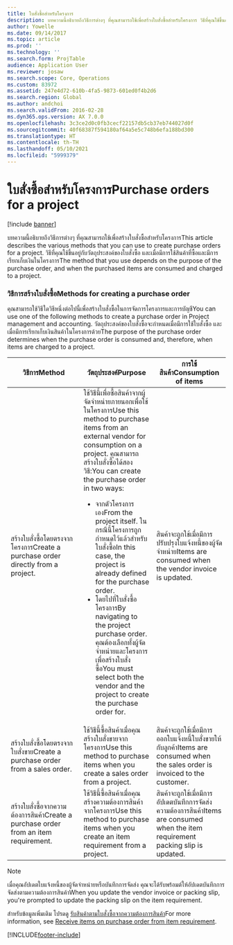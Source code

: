 ```yaml
---
title: ใบสั่งซื้อสำหรับโครงการ
description: บทความนี้อธิบายถึงวิธีการต่างๆ ที่คุณสามารถใช้เพื่อสร้างใบสั่งซื้อสำหรับโครงการ วิธีที่คุณใช้ขึ้นอยู่กับวัตถุประสงค์ของใบสั่งซื้อ และเมื่อมีการใช้สินค้าที่ซื้อและมีการเรียกเก็บเงินในโครงการ
author: Yowelle
ms.date: 09/14/2017
ms.topic: article
ms.prod: ''
ms.technology: ''
ms.search.form: ProjTable
audience: Application User
ms.reviewer: josaw
ms.search.scope: Core, Operations
ms.custom: 83972
ms.assetid: 247e4d72-610b-4fa5-9873-601ed0f4b2d6
ms.search.region: Global
ms.author: andchoi
ms.search.validFrom: 2016-02-28
ms.dyn365.ops.version: AX 7.0.0
ms.openlocfilehash: 3c3ce2d0c0fb3cecf22157db5cb37eb744027d0f
ms.sourcegitcommit: 40f68387f594180af64a5e5c748b6efa188bd300
ms.translationtype: HT
ms.contentlocale: th-TH
ms.lasthandoff: 05/10/2021
ms.locfileid: "5999379"
---
```

# <a name="purchase-orders-for-a-project"></a><span data-ttu-id="02499-104">ใบสั่งซื้อสำหรับโครงการ</span><span class="sxs-lookup"><span data-stu-id="02499-104">Purchase orders for a project</span></span>

[!include [banner](../includes/banner.md)]

<span data-ttu-id="02499-105">บทความนี้อธิบายถึงวิธีการต่างๆ ที่คุณสามารถใช้เพื่อสร้างใบสั่งซื้อสำหรับโครงการ</span><span class="sxs-lookup"><span data-stu-id="02499-105">This article describes the various methods that you can use to create purchase orders for a project.</span></span> <span data-ttu-id="02499-106">วิธีที่คุณใช้ขึ้นอยู่กับวัตถุประสงค์ของใบสั่งซื้อ และเมื่อมีการใช้สินค้าที่ซื้อและมีการเรียกเก็บเงินในโครงการ</span><span class="sxs-lookup"><span data-stu-id="02499-106">The method that you use depends on the purpose of the purchase order, and when the purchased items are consumed and charged to a project.</span></span>

### <a name="methods-for-creating-a-purchase-order"></a><span data-ttu-id="02499-107">วิธีการสร้างใบสั่งซื้อ</span><span class="sxs-lookup"><span data-stu-id="02499-107">Methods for creating a purchase order</span></span>

<span data-ttu-id="02499-108">คุณสามารถใช้วิธีใดวิธีหนึ่งต่อไปนี้เพื่อสร้างใบสั่งซื้อในการจัดการโครงการและการบัญชี</span><span class="sxs-lookup"><span data-stu-id="02499-108">You can use one of the following methods to create a purchase order in Project management and accounting.</span></span> <span data-ttu-id="02499-109">วัตถุประสงค์ของใบสั่งซื้อจะกำหนดเมื่อมีการใช้ใบสั่งซื้อ และเมื่อมีการเรียกเก็บเงินสินค้าในโครงการด้วย</span><span class="sxs-lookup"><span data-stu-id="02499-109">The purpose of the purchase order determines when the purchase order is consumed and, therefore, when items are charged to a project.</span></span>

<table>
<colgroup>
<col width="33%" />
<col width="33%" />
<col width="33%" />
</colgroup>
<thead>
<tr class="header">
<th><span data-ttu-id="02499-110">วิธีการ</span><span class="sxs-lookup"><span data-stu-id="02499-110">Method</span></span></th>
<th><span data-ttu-id="02499-111">วัตถุประสงค์</span><span class="sxs-lookup"><span data-stu-id="02499-111">Purpose</span></span></th>
<th><span data-ttu-id="02499-112">การใช้สินค้า</span><span class="sxs-lookup"><span data-stu-id="02499-112">Consumption of items</span></span></th>
</tr>
</thead>
<tbody>
<tr class="odd">
<td><span data-ttu-id="02499-113">สร้างใบสั่งซื้อโดยตรงจากโครงการ</span><span class="sxs-lookup"><span data-stu-id="02499-113">Create a purchase order directly from a project.</span></span></td>
<td><span data-ttu-id="02499-114">ใช้วิธีนี้เพื่อซื้อสินค้าจากผู้จัดจำหน่ายภายนอกเพื่อใช้ในโครงการ</span><span class="sxs-lookup"><span data-stu-id="02499-114">Use this method to purchase items from an external vendor for consumption on a project.</span></span> <span data-ttu-id="02499-115">คุณสามารถสร้างใบสั่งซื้อได้สองวิธี:</span><span class="sxs-lookup"><span data-stu-id="02499-115">You can create the purchase order in two ways:</span></span>
<ul>
<li><span data-ttu-id="02499-116">จากตัวโครงการเอง</span><span class="sxs-lookup"><span data-stu-id="02499-116">From the project itself.</span></span> <span data-ttu-id="02499-117">ในกรณีนี้โครงการถูกกำหนดไว้แล้วสำหรับใบสั่งซื้อ</span><span class="sxs-lookup"><span data-stu-id="02499-117">In this case, the project is already defined for the purchase order.</span></span></li>
<li><span data-ttu-id="02499-118">โดยไปที่ใบสั่งซื้อโครงการ</span><span class="sxs-lookup"><span data-stu-id="02499-118">By navigating to the project purchase order.</span></span> <span data-ttu-id="02499-119">คุณต้องเลือกทั้งผู้จัดจำหน่ายและโครงการเพื่อสร้างใบสั่งซื้อ</span><span class="sxs-lookup"><span data-stu-id="02499-119">You must select both the vendor and the project to create the purchase order for.</span></span></li>
</ul></td>
<td><span data-ttu-id="02499-120">สินค้าจะถูกใช้เมื่อมีการปรับปรุงใบแจ้งหนี้ของผู้จัดจำหน่าย</span><span class="sxs-lookup"><span data-stu-id="02499-120">Items are consumed when the vendor invoice is updated.</span></span></td>
</tr>
<tr class="even">
<td><span data-ttu-id="02499-121">สร้างใบสั่งซื้อโดยตรงจากใบสั่งขาย</span><span class="sxs-lookup"><span data-stu-id="02499-121">Create a purchase order from a sales order.</span></span></td>
<td><span data-ttu-id="02499-122">ใช้วิธีนี้ซื้อสินค้าเมื่อคุณสร้างใบสั่งขายจากโครงการ</span><span class="sxs-lookup"><span data-stu-id="02499-122">Use this method to purchase items when you create a sales order from a project.</span></span></td>
<td><span data-ttu-id="02499-123">สินค้าจะถูกใช้เมื่อมีการออกใบแจ้งหนี้ใบสั่งขายให้กับลูกค้า</span><span class="sxs-lookup"><span data-stu-id="02499-123">Items are consumed when the sales order is invoiced to the customer.</span></span></td>
</tr>
<tr class="odd">
<td><span data-ttu-id="02499-124">สร้างใบสั่งซื้อจากความต้องการสินค้า</span><span class="sxs-lookup"><span data-stu-id="02499-124">Create a purchase order from an item requirement.</span></span></td>
<td><span data-ttu-id="02499-125">ใช้วิธีนี้ซื้อสินค้าเมื่อคุณสร้างความต้องการสินค้าจากโครงการ</span><span class="sxs-lookup"><span data-stu-id="02499-125">Use this method to purchase items when you create an item requirement from a project.</span></span></td>
<td><span data-ttu-id="02499-126">สินค้าจะถูกใช้เมื่อมีการอัปเดตบันทึกการจัดส่งความต้องการสินค้า</span><span class="sxs-lookup"><span data-stu-id="02499-126">Items are consumed when the item requirement packing slip is updated.</span></span></td>
</tr>
</tbody>
</table>

> [!NOTE] 
> <span data-ttu-id="02499-127">เมื่อคุณอัปเดตใบแจ้งหนี้ของผู้จัดจำหน่ายหรือบันทึกการจัดส่ง คุณจะได้รับพร้อมต์ให้อัปเดตบันทึกการจัดส่งตามความต้องการสินค้า</span><span class="sxs-lookup"><span data-stu-id="02499-127">When you update the vendor invoice or packing slip, you're prompted to update the packing slip on the item requirement.</span></span>

<span data-ttu-id="02499-128">สำหรับข้อมูลเพิ่มเติม โปรดดู [รับสินค้าตามใบสั่งซื้อจากความต้องการสินค้า](tasks/receive-items-purchase-order-item-requirement.md)</span><span class="sxs-lookup"><span data-stu-id="02499-128">For more information, see [Receive items on purchase order from item requirement](tasks/receive-items-purchase-order-item-requirement.md).</span></span>



[!INCLUDE[footer-include](../includes/footer-banner.md)]